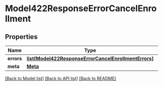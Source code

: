 # Model422ResponseErrorCancelEnrollment

## Properties
Name | Type | Description | Notes
------------ | ------------- | ------------- | -------------
**errors** | [**list[Model422ResponseErrorCancelEnrollmentErrors]**](Model422ResponseErrorCancelEnrollmentErrors.md) |  | 
**meta** | [**Meta**](Meta.md) |  | 

[[Back to Model list]](../README.md#documentation-for-models) [[Back to API list]](../README.md#documentation-for-api-endpoints) [[Back to README]](../README.md)

